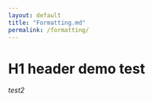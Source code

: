 ```yaml
---
layout: default
title: "Formatting.md"
permalink: /formatting/
---
```


# H1 header demo test

*test2*

